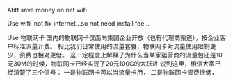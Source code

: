 Atitt save money on net wifi


Use wifi .not fix internet...so not need install fee...

Use  物联网卡
国内的物联网卡仅面向集团企业开放（也有代理商渠道），按企业客户标准派量计费。
相比我们日常使用的流量套餐，物联网卡对流量使用限制更少，资费也相对更低。
这一定程度上解释了为什么当某家运营商的流量包还是10元30M的时候，物联网卡已经实现了20元100G的大跃进
说到这里，相信大家已经清楚了三个信号：
一是物联网卡可以当流量卡用，
二是物联网卡资费很低，

